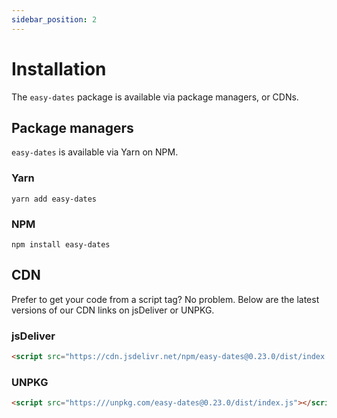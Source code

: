 ```yaml
---
sidebar_position: 2
---
```


# Installation
The `easy-dates` package is available via package managers, or CDNs.

## Package managers
`easy-dates` is available via Yarn on NPM.

### Yarn
```shell
yarn add easy-dates
```

### NPM
```shell
npm install easy-dates
```

## CDN
Prefer to get your code from a script tag? No problem. Below are the latest versions of our CDN links on jsDeliver or UNPKG.

### jsDeliver
```html
<script src="https://cdn.jsdelivr.net/npm/easy-dates@0.23.0/dist/index.js"></script>
```

### UNPKG
```html
<script src="https:///unpkg.com/easy-dates@0.23.0/dist/index.js"></script>
```